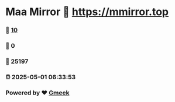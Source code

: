 # Maa Mirror :link: https://mmirror.top 
### :page_facing_up: [10](https://mmirror.top/tag.html) 
### :speech_balloon: 0 
### :hibiscus: 25197 
### :alarm_clock: 2025-05-01 06:33:53 
### Powered by :heart: [Gmeek](https://github.com/Meekdai/Gmeek)
